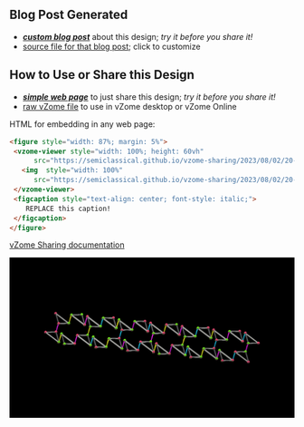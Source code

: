
## Blog Post Generated

 - [***custom blog post***](<https://semiclassical.github.io/vzome-sharing/2023/08/02/floquet-honeycomb-CMY-20-43-17.html>) about this design; *try it before you share it!*
 - [source file for that blog post](<https://github.com/semiclassical/vzome-sharing/edit/main/_posts/2023-08-02-floquet-honeycomb-CMY-20-43-17.md>); click to customize
 


## How to Use or Share this Design

 - [***simple web page***](<https://semiclassical.github.io/vzome-sharing/2023/08/02/20-43-17-floquet-honeycomb-CMY/>) to just share this design; *try it before you share it!*
 - [raw vZome file](<https://raw.githubusercontent.com/semiclassical/vzome-sharing/main/2023/08/02/20-43-17-floquet-honeycomb-CMY/floquet-honeycomb-CMY.vZome>) to use in vZome desktop or vZome Online
 
 HTML for embedding in any web page:
 ```html
<figure style="width: 87%; margin: 5%">
  <vzome-viewer style="width: 100%; height: 60vh"
       src="https://semiclassical.github.io/vzome-sharing/2023/08/02/20-43-17-floquet-honeycomb-CMY/floquet-honeycomb-CMY.vZome" >
    <img  style="width: 100%"
       src="https://semiclassical.github.io/vzome-sharing/2023/08/02/20-43-17-floquet-honeycomb-CMY/floquet-honeycomb-CMY.png" >
  </vzome-viewer>
  <figcaption style="text-align: center; font-style: italic;">
     REPLACE this caption!
  </figcaption>
</figure>
 ```

[vZome Sharing documentation](https://vzome.github.io/vzome/sharing.html#how-it-works)

![Image](<floquet-honeycomb-CMY.png>)

